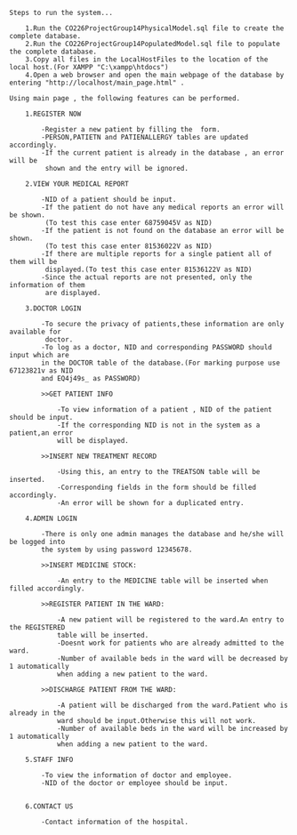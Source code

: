 	
	Steps to run the system...
	
		1.Run the CO226ProjectGroup14PhysicalModel.sql file to create the complete database.
		2.Run the CO226ProjectGroup14PopulatedModel.sql file to populate the complete database.
		3.Copy all files in the LocalHostFiles to the location of the local host.(For XAMPP "C:\xampp\htdocs")
		4.Open a web browser and open the main webpage of the database by  entering "http://localhost/main_page.html" .
	
	Using main page , the following features can be performed.
		
		1.REGISTER NOW 
			
			-Register a new patient by filling the  form.
			-PERSON,PATIETN and PATIENALLERGY tables are updated accordingly.
			-If the current patient is already in the database , an error will be 
			 shown and the entry will be ignored.
			
		2.VIEW YOUR MEDICAL REPORT 
			
			-NID of a patient should be input.
			-If the patient do not have any medical reports an error will be shown.
			 (To test this case enter 68759045V as NID)
			-If the patient is not found on the database an error will be shown.
			 (To test this case enter 81536022V as NID)
			-If there are multiple reports for a single patient all of them will be 
			 displayed.(To test this case enter 81536122V as NID)
			-Since the actual reports are not presented, only the information of them 
			 are displayed.
			 
		3.DOCTOR LOGIN
		
			-To secure the privacy of patients,these information are only available for 
			 doctor.
			-To log as a doctor, NID and corresponding PASSWORD should input which are 
			in the DOCTOR table of the database.(For marking purpose use 67123821v as NID
			and EQ4j49s_ as PASSWORD)
			
			>>GET PATIENT INFO
			
				-To view information of a patient , NID of the patient should be input.
				-If the corresponding NID is not in the system as a patient,an error 
				will be displayed.
			
			>>INSERT NEW TREATMENT RECORD
				
				-Using this, an entry to the TREATSON table will be inserted.
				-Corresponding fields in the form should be filled accordingly.
				-An error will be shown for a duplicated entry.
			
		4.ADMIN LOGIN
		
			-There is only one admin manages the database and he/she will be logged into 
			the system by using password 12345678.
			
			>>INSERT MEDICINE STOCK:
			
				-An entry to the MEDICINE table will be inserted when filled accordingly.
			
			>>REGISTER PATIENT IN THE WARD:
			
				-A new patient will be registered to the ward.An entry to the REGISTERED 
				table will be inserted.
				-Doesnt work for patients who are already admitted to the ward.
				-Number of available beds in the ward will be decreased by 1 automatically 
				when adding a new patient to the ward.
			
			>>DISCHARGE PATIENT FROM THE WARD:
				
				-A patient will be discharged from the ward.Patient who is already in the 
				ward should be input.Otherwise this will not work.
				-Number of available beds in the ward will be increased by 1 automatically 
				when adding a new patient to the ward.
			
		5.STAFF INFO
		
			-To view the information of doctor and employee.
			-NID of the doctor or employee should be input.
			
			
		6.CONTACT US
		
			-Contact information of the hospital.
			
		
			
			
			
			
		
		
		
		
